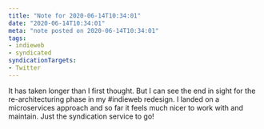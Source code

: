 ```yaml
---
title: "Note for 2020-06-14T10:34:01"
date: "2020-06-14T10:34:01"
meta: "note posted on 2020-06-14T10:34:01"
tags:
- indieweb
- syndicated
syndicationTargets:
- Twitter
---
```

It has taken longer than I first thought. But I can see the end in sight for the re-architecturing phase in my #indieweb redesign. I landed on a microservices approach and so far it feels much nicer to work with and maintain. Just the syndication service to go!
